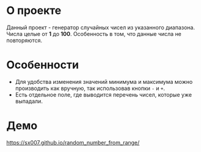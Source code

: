 # О проекте

Данный проект - генератор случайных чисел из указанного диапазона.<br>
Числа целые от **1** до **100**. Особенность в том, что данные числа не повторяются.

# Особенности
* Для удобства изменения значений минимума и максимума можно производить как вручную, так использовав кнопки `-` и `+`.
* Есть отдельное поле, где выводится перечень чисел, которые уже выпадали.

# Демо
https://sx007.github.io/random_number_from_range/

